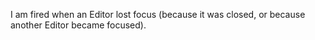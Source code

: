 I am fired when an Editor lost focus (because it was closed, or because another Editor became focused).